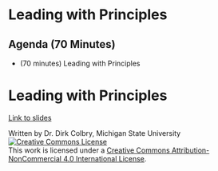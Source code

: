 # Leading with Principles


## Agenda (70 Minutes)

- (70 minutes) Leading with Principles


# Leading with Principles

[Link to slides](https://docs.google.com/presentation/d/1iA8JLfZJyEJag2L9K3Oyro6ZQkWEiIATBChcIc7h0i4/edit?usp=sharing)



Written by Dr. Dirk Colbry, Michigan State University
<a rel="license" href="http://creativecommons.org/licenses/by-nc/4.0/"><img alt="Creative Commons License" style="border-width:0" src="https://i.creativecommons.org/l/by-nc/4.0/88x31.png" /></a><br />This work is licensed under a <a rel="license" href="http://creativecommons.org/licenses/by-nc/4.0/">Creative Commons Attribution-NonCommercial 4.0 International License</a>.
